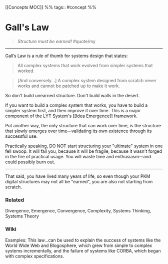 [[Concepts MOC]] %% tags:: #concept %% 
# Gall's Law
> *Structure must be earned!* #quote/my 

---
Gall’s Law is a rule of thumb for systems design that states: 

> All complex systems that work evolved from simpler systems that worked. 

> [And conversely...] A complex system designed from scratch never works and cannot be patched up to make it work. 

So don't build unearned structure. Don't build walls in the desert. 

If you want to build a complex system that works, you have to build a simpler system first, and then improve it over time. This is a major component of the LYT System's [[Idea Emergence]] framework.

Put another way, the only structure that can work over time, is the structure that slowly emerges over time—validating its own existence through its successful use. 

Practically speaking, DO NOT start structuring your "ultimate" system in one fell swoop. It will fail you, because it will be fragile, because it wasn't forged in the fire of practical usage. You will waste time and enthusiasm—and could possibly burn out. 

---
That said, you have lived many years of life, so even though your PKM digital structures may not all be "earned", you are also not starting from scratch.

### Related
Divergence, Emergence, Convergence, Complexity, Systems Thinking, Systems Theory


### Wiki
Examples: This law...can be used to explain the success of systems like the World Wide Web and Blogosphere, which grew from simple to complex systems incrementally, and the failure of systems like CORBA, which began with complex specifications. 